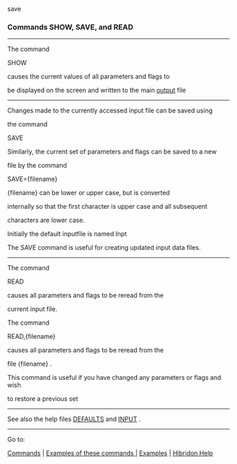 save


###   Commands SHOW, SAVE, and READ


------------------------------


The command

SHOW


causes the current values of all parameters and flags to

be displayed on the screen and written to the main  [output](output.html)   file


------------------------------


Changes made to the currently accessed input file can be saved using

the command


SAVE


Similarly, the current set of parameters and flags can be saved to a new

file by the command


SAVE={filename}


{filename}  can be lower or upper case, but is converted

internally so that the first character is upper case and all subsequent

characters are lower case.


Initially the default inputfile is named Inpt


The SAVE command is useful for creating updated input data files.


------------------------------


The command

READ

causes all parameters and flags to be reread from the

current input file.


The command

READ,{filename}

causes all parameters and flags to be reread from the

file  {filename} .


This command is useful if you have changed any parameters or flags and wish

to restore a previous set


------------------------------


See also the help files  [DEFAULTS](defaults.html)   and  [INPUT](input.html)  .


------------------------------


Go to:


[Commands](commands.html)   |  [Examples of these commands |](read.ex.html) [Examples](examples.html)   |  [Hibridon Help](hibhelp.html)
